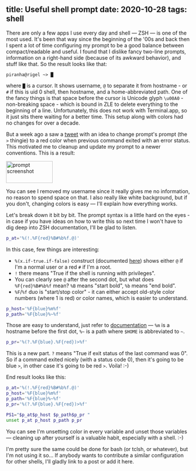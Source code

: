 title: Useful shell prompt
date: 2020-10-28
tags: shell
----

There are only a few apps I use every day and shell — ZSH — is one of the most used. It's been that way since the beginning of the '00s and back then I spent a lot of time configuring my prompt to be a good balance between compact/readable and useful. I found that I dislike fancy two-line prompts, information on a right-hand side (because of its awkward behavior), and stuff like that. So the result looks like that:

```shell
piranha@rigel ~> █
```

where `█` is a cursor. It shows username, `@` to separate it from hostname - or <span class="red">`#`</span> if this is uid 0 shell, then hostname, and a home-abbreviated path. One of the fancy things is that space before the cursor is Unicode glyph `\u00A0` - non-breaking space - which is bound in ZLE to delete everything to the beginning of a line. Unfortunately, this does not work with Terminal.app, so it just sits there waiting for a better time. This setup along with colors had no changes for over a decade.

But a week ago a saw a [tweet](https://twitter.com/thingskatedid/status/1316081732467081217) with an idea to change prompt's prompt (the `>` thingie) to a red color when previous command exited with an error status. This motivated me to cleanup and update my prompt to a newer conventions. This is a result:

<p><img alt="prompt screenshot" src="/media/prompt.jpg" height="60px" width="127px"></p>

You can see I removed my username since it really gives me no information, no reason to spend space on that. I also really like white background, but if you don't, changing colors is easy — I'll explain how everything works.

Let's break down it bit by bit. The prompt syntax is a little hard on the eyes - in case if you have ideas on how to write this so next time I won't have to dig deep into ZSH documentation, I'll be glad to listen.

```sh
p_at='%(!.%F{red}%B#%b%f.@)'
```

In this case, few things are interesting:

- `%(x.if-true.if-false)` construct (documented [here][1]) shows either `@` if I'm a normal user or a red <span class="red">`#`</span> if I'm a root.
- `!` there means "True if the shell is running with privileges". 
- You can clearly see `@` after the second dot, but what does `%F{red}%B#%b%f` mean? `%B` means "start bold", `%b` means "end bold". 
- `%F`/`%f` duo is "start/stop color" - it can either accept old-style color numbers (where 1 is red) or color names, which is easier to understand.

```sh
p_host='%F{blue}%m%f'
p_path='%F{blue}%~%f'
```

Those are easy to understand, just refer to [documentation][2] — `%m` is a hostname before the first dot, `%~` is a path where `$HOME` is abbreviated to `~`.

```sh
p_pr='%(?.%F{blue}.%F{red})>%f'
```

This is a new part. `?` means "True if exit status of the last command was 0". So if a command exited nicely (with a status code 0), then it's going to be blue <span class="blue">`>`</span>, in other case it's going to be red <span class="red">`>`</span>. Voila! :-)

End result looks like this:

```sh
p_at='%(!.%F{red}%B#%b%f.@)'
p_host='%F{blue}%m%f'
p_path='%F{blue}%~%f'
p_pr='%(?.%F{blue}.%F{red})>%f'

PS1="$p_at$p_host $p_path$p_pr "
unset p_at p_host p_path p_pr
```

You can see I'm unsetting color in every variable and unset those variables — cleaning up after yourself is a valuable habit, especially with a shell. :-) 

I'm pretty sure the same could be done for bash (or tclsh, or whatever), but I'm not using it so... If anybody wants to contribute a similar configuration for other shells, I'll gladly link to a post or add it here.

[1]: http://zsh.sourceforge.net/Doc/Release/Prompt-Expansion.html#Conditional-Substrings-in-Prompts
[2]: http://zsh.sourceforge.net/Doc/Release/Prompt-Expansion.html
